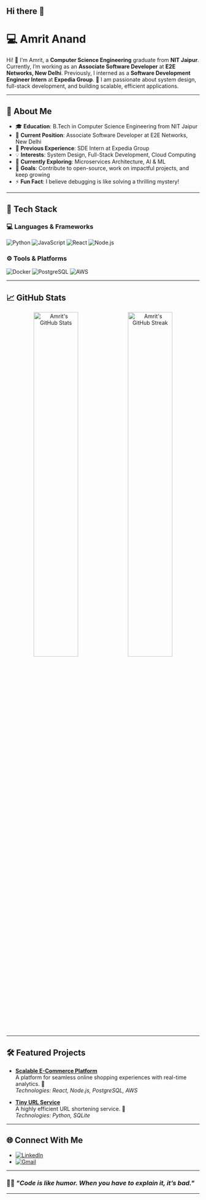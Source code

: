 ## Hi there 👋

# 💻 **Amrit Anand**

Hi! 👋 I'm Amrit, a **Computer Science Engineering** graduate from **NIT Jaipur**. Currently, I’m working as an **Associate Software Developer** at **E2E Networks, New Delhi**. Previously, I interned as a **Software Development Engineer Intern** at **Expedia Group**. 🌟 I am passionate about system design, full-stack development, and building scalable, efficient applications.

---

## 🚀 **About Me**
- 🎓 **Education**: B.Tech in Computer Science Engineering from NIT Jaipur  
- 💼 **Current Position**: Associate Software Developer at E2E Networks, New Delhi  
- 🏢 **Previous Experience**: SDE Intern at Expedia Group  
- 💡 **Interests**: System Design, Full-Stack Development, Cloud Computing  
- 🌱 **Currently Exploring**: Microservices Architecture, AI & ML  
- 🎯 **Goals**: Contribute to open-source, work on impactful projects, and keep growing  
- ⚡ **Fun Fact**: I believe debugging is like solving a thrilling mystery!  

---

## 🔧 **Tech Stack**

### 💻 Languages & Frameworks
![Python](https://img.shields.io/badge/Python-3776AB?style=for-the-badge&logo=python&logoColor=white)
![JavaScript](https://img.shields.io/badge/JavaScript-F7DF1E?style=for-the-badge&logo=javascript&logoColor=black)
![React](https://img.shields.io/badge/React-61DAFB?style=for-the-badge&logo=react&logoColor=black)
![Node.js](https://img.shields.io/badge/Node.js-339933?style=for-the-badge&logo=nodedotjs&logoColor=white)

### ⚙️ Tools & Platforms
![Docker](https://img.shields.io/badge/Docker-2496ED?style=for-the-badge&logo=docker&logoColor=white)
![PostgreSQL](https://img.shields.io/badge/PostgreSQL-336791?style=for-the-badge&logo=postgresql&logoColor=white)
![AWS](https://img.shields.io/badge/AWS-FF9900?style=for-the-badge&logo=amazonaws&logoColor=white)

---

## 📈 **GitHub Stats**
<p align="center">
  <img src="https://github-readme-stats.vercel.app/api?username=amrit-anand&show_icons=true&theme=radical" alt="Amrit's GitHub Stats" width="48%" />
  <img src="https://github-readme-streak-stats.herokuapp.com/?user=amrit-anand&theme=radical" alt="Amrit's GitHub Streak" width="48%" />
</p>

---

## 🛠️ **Featured Projects**
- **[Scalable E-Commerce Platform](#)**  
  A platform for seamless online shopping experiences with real-time analytics. 🛒  
  _Technologies: React, Node.js, PostgreSQL, AWS_

- **[Tiny URL Service](https://github.com/AmritAnand-2003/URL-Shortener)**  
  A highly efficient URL shortening service. 🔗  
  _Technologies: Python, SQLite_

---

## 🌐 **Connect With Me**
- [![LinkedIn](https://img.shields.io/badge/LinkedIn-%230077B5.svg?style=for-the-badge&logo=linkedin&logoColor=white)](https://www.linkedin.com/in/amrit-anand-2003/)
- [![Gmail](https://img.shields.io/badge/Gmail-D14836?style=for-the-badge&logo=gmail&logoColor=white)](mailto:amritanandkumar9@gmail.com)

---

### 🦸‍♂️ _"Code is like humor. When you have to explain it, it’s bad."_

---


<!--
**AmritAnand-2003/AmritAnand-2003** is a ✨ _special_ ✨ repository because its `README.md` (this file) appears on your GitHub profile.

Here are some ideas to get you started:

- 🔭 I’m currently working on ...
- 🌱 I’m currently learning ...
- 👯 I’m looking to collaborate on ...
- 🤔 I’m looking for help with ...
- 💬 Ask me about ...
- 📫 How to reach me: ...
- 😄 Pronouns: ...
- ⚡ Fun fact: ...
-->
